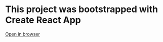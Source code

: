 # This project was bootstrapped with Create React App

[Open in browser](https://ahmeditaev.github.io/AG-test/)
